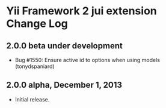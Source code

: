Yii Framework 2 jui extension Change Log
========================================

2.0.0 beta under development
----------------------------

- Bug #1550: Ensure active id to options when using models (tonydspaniard)

2.0.0 alpha, December 1, 2013
-----------------------------

- Initial release.
